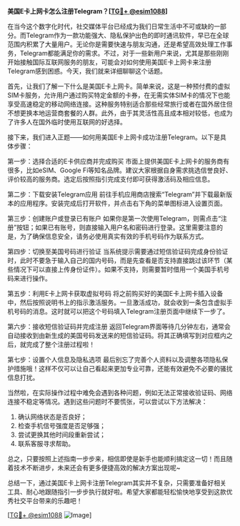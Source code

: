 **美国E卡上网卡怎么注册Telegram？[[TG💪+ @esim1088](https://t.me/s/esim1088)]**

在当今这个数字化时代，社交媒体平台已经成为我们日常生活中不可或缺的一部分。而Telegram作为一款功能强大、隐私保护出色的即时通讯软件，早已在全球范围内积累了大量用户。无论你是需要快速与朋友沟通，还是希望高效处理工作事务，Telegram都能满足你的需求。不过，对于一些新用户来说，尤其是那些刚刚开始接触国际互联网服务的朋友，可能会对如何使用美国E卡上网卡来注册Telegram感到困惑。今天，我们就来详细聊聊这个话题。

首先，让我们了解一下什么是美国E卡上网卡。简单来说，这是一种预付费的虚拟SIM卡服务，允许用户通过购买特定金额的卡券，在无需实体SIM卡的情况下也能享受高速稳定的移动网络连接。这种服务特别适合那些经常旅行或者在国外居住但不想更换本地运营商套餐的人群。此外，由于其灵活性高且成本相对较低，也成为了许多人在国外临时使用互联网的好选择。

接下来，我们进入正题——如何用美国E卡上网卡成功注册Telegram。以下是具体步骤：

第一步：选择合适的E卡供应商并完成购买
市面上提供美国E卡上网卡的服务商有很多，比如eSIM、Google Fi等知名品牌。建议大家根据自身需求挑选信誉良好、评价较高的服务商。选定后按照指引完成支付即可获得激活码及相应信息。

第二步：下载安装Telegram应用
前往手机应用商店搜索“Telegram”并下载最新版本的应用程序。安装完成后打开软件，并点击右下角的菜单图标进入设置页面。

第三步：创建账户或登录已有账户
如果你是第一次使用Telegram，则需点击“注册”按钮；如果已有账号，则直接输入用户名和密码进行登录。这里需要注意的是，为了确保信息安全，请务必使用真实有效的手机号码作为联系方式。

第四步：切换至美国号码进行验证
当系统提示需要通过短信验证码完成身份验证时，此时不要急于输入自己的国内号码，而是先查看是否支持直接跳过该环节（某些情况下可以直接上传身份证件）。如果不支持，则需要暂时借用一个美国手机号码来进行操作。

第五步：利用E卡上网卡获取虚拟号码
将之前购买好的美国E卡上网卡插入设备中，然后按照说明书上的指示激活服务。一旦激活成功，就会收到一条包含虚拟手机号码的消息。这时就可以把这个号码填入Telegram注册页面中继续下一步了。

第六步：接收短信验证码并完成注册
返回Telegram界面等待几分钟左右，通常会自动接收到由新生成的美国号码发送来的短信验证码。将其正确填写到对应框内之后，就完成了整个注册过程啦！

第七步：设置个人信息及隐私选项
最后别忘了完善个人资料以及调整各项隐私保护措施哦！这样不仅可以让自己看起来更加专业可靠，还能有效避免不必要的骚扰信息打扰。

当然啦，在实际操作过程中难免会遇到各种问题，例如无法正常接收验证码、网络连接不稳定等情况。遇到这些问题时不要慌张，可以尝试以下方法解决：
1. 确认网络状态是否良好；
2. 检查手机信号强度是否足够强；
3. 尝试更换其他时间段重新尝试；
4. 联系客服寻求帮助。

总之，只要按照上述指南一步步来，相信即使是新手也能顺利搞定这一切！而且随着技术不断进步，未来还会有更多便捷高效的解决方案出现呢~

总结一下，通过美国E卡上网卡注册Telegram其实并不复杂，只需要准备好相关工具、耐心地跟随指引一步步执行就好啦。希望大家都能轻松愉快地享受到这款优秀社交平台带来的乐趣吧！

[[TG💪+ @esim1088](https://t.me/s/esim1088) ![Image](https://i.postimg.cc/4NQfJmqS/Snipaste-2025-05-13-00-14-12.png)]